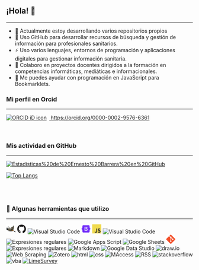 ## ¡Hola! 👋
---
- 🔭 Actualmente estoy desarrollando varios repositorios propios
- 🌱 Uso GitHub para desarrollar recursos de búsqueda y gestión de información para profesionales sanitarios.
- ⚡ Uso varios lenguajes, entornos de programación y aplicaciones digitales para gestionar información sanitaria.
- 👯 Colaboro en proyectos docentes dirigidos a la formación en competencias informáticas, mediáticas e informacionales.
- 🤔 Me puedes ayudar con programación en JavaScript para Bookmarklets.

### Mi perfil en Orcid
---

  <div itemscope itemtype="https://schema.org/Person"><a itemprop="sameAs" content="https://orcid.org/0000-0002-9576-6361" href="https://orcid.org/0000-0002-9576-6361" target="orcid.widget" rel="me noopener noreferrer" style="vertical-align:top;"><img src="https://s2.googleusercontent.com/s2/favicons?domain=orcid.org" style="width:1em;margin-right:0.5em;" alt="ORCID iD icon">  https://orcid.org/0000-0002-9576-6361</a></div>
<br></br>

### Mis actividad en GitHub
---

[![Estadísticas%20de%20Ernesto%20Barrera%20en%20GitHub](https://github-readme-stats.vercel.app/api?username=ernestobarrera&locale=es&show_icons=true&theme=radical&include_all_commits=true&custom_title=Estadisticas%20de%20Ernesto%20Barrera%20en%20GitHub)](https://github-readme-stats.vercel.app/api?username=ernestobarrera&show_icons=true&theme=radical&include_all_commits=true&custom_title=Estadisticas%20de%20Ernesto%20Barrera%20en%20GitHub)


[![Top Langs](https://github-readme-stats.vercel.app/api/top-langs/?username=ernestobarrera&layout=compact&langs_count=8)](https://github.com/ernestobarrera/github-readme-stats)

<br></br>

### 🚀 Algunas herramientas que utilizo
---

<p align="left">
<a href="https://gimp.org" target="_blank"><img src="https://raw.githubusercontent.com/devicons/devicon/master/icons/gimp/gimp-original.svg" alt="gimp" width="25" height="25" /></a>
<img src="https://raw.githubusercontent.com/devicons/devicon/master/icons/github/github-original.svg" alt="github" width="25" height="25" />
<img src="https://s2.googleusercontent.com/s2/favicons?domain=code.visualstudio.com" alt="Visual Studio Code" width="25" height="25" />
<img src="https://raw.githubusercontent.com/devicons/devicon/master/icons/bootstrap/bootstrap-plain.svg" alt="Google Drive" width="25" height="25" />
<img src="https://raw.githubusercontent.com/devicons/devicon/master/icons/javascript/javascript-original.svg" alt="JavaScript" width="25" height="25" />
<img src="https://s2.googleusercontent.com/s2/favicons?domain=code.visualstudio.com" alt="Visual Studio Code" width="25" height="25" />
<img src="https://s2.googleusercontent.com/s2/favicons?domain=regexr.com" alt="Expresiones regulares" width="25" height="25" />
<img src="https://www.gstatic.com/script/favicon.ico" alt="Google Apps Script" width="25" height="25" />
<img src="https://ssl.gstatic.com/docs/doclist/images/mediatype/icon_1_spreadsheet_x16.png" alt="Google Sheets" width="25" height="25" />
<img src="https://raw.githubusercontent.com/devicons/devicon/master/icons/git/git-original.svg" alt="JavaScript" width="25" height="25" />
<img src="https://s2.googleusercontent.com/s2/favicons?domain=https://www.microsoft.com/" alt="Expresiones regulares" width="25" height="25" />
<img src="https://cdn1.iconfinder.com/data/icons/logos-and-brands-3/512/205_Markdown_logo_logos-256.png" alt="Markdown" width="25" height="25" />
<img src="https://s2.googleusercontent.com/s2/favicons?domain=datastudio.google.com" alt="Google Data Studio" width="25" height="25" />
<img src="https://s2.googleusercontent.com/s2/favicons?domain=diagrams.net" alt="draw.io" width="25" height="25" />
<img src="https://static.thenounproject.com/png/883149-200.png" alt="Web Scraping" width="25" height="25" />
<img src="https://www.zotero.org/favicon.ico" alt="Zotero" width="25" height="25" />
<img src="https://cdn3.iconfinder.com/data/icons/luchesa-vol-9/128/Html-256.png" alt="html" width="25" height="25" />
<img src="https://cdn1.iconfinder.com/data/icons/logotypes/32/badge-css-3-256.png" alt="css" width="25" height="25" />
<img src="https://cdn4.iconfinder.com/data/icons/logos-and-brands/512/2_Microsoft_Access_logo_logos-256.png" alt="MAccess" width="25" height="25" />
<img src="https://cdn4.iconfinder.com/data/icons/logos-and-brands/512/286_Rss_logo-256.png" alt="RSS" width="25" height="25" />
<img src="https://cdn2.iconfinder.com/data/icons/social-icons-color/512/stackoverflow-256.png" alt="stackoverflow" width="25" height="25" />
<img src="https://cdn0.iconfinder.com/data/icons/line-design-word-processing-set-3-1/21/macros-512.png" alt="vba" width="25" height="25" />
<a href="https://limesurvey.org" target="_blank"><img src="https://s2.googleusercontent.com/s2/favicons?domain=limesurvey.org" alt="LimeSurvey" width="25" height="25" /></a>
